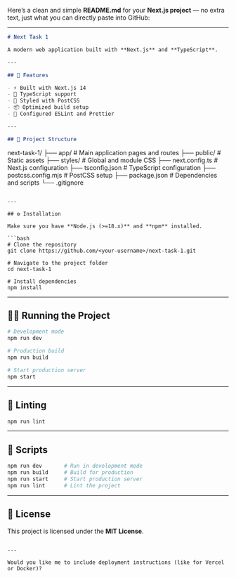 Here’s a clean and simple **README.md** for your **Next.js project** — no extra text, just what you can directly paste into GitHub:

---

```markdown
# Next Task 1

A modern web application built with **Next.js** and **TypeScript**.

---

## 🚀 Features

- ⚡ Built with Next.js 14
- 📘 TypeScript support
- 🎨 Styled with PostCSS
- 📦 Optimized build setup
- 🔧 Configured ESLint and Prettier

---

## 📂 Project Structure

```

next-task-1/
├── app/                  # Main application pages and routes
├── public/               # Static assets
├── styles/               # Global and module CSS
├── next.config.ts        # Next.js configuration
├── tsconfig.json         # TypeScript configuration
├── postcss.config.mjs    # PostCSS setup
├── package.json          # Dependencies and scripts
└── .gitignore

````

---

## ⚙️ Installation

Make sure you have **Node.js (>=18.x)** and **npm** installed.

```bash
# Clone the repository
git clone https://github.com/<your-username>/next-task-1.git

# Navigate to the project folder
cd next-task-1

# Install dependencies
npm install
````

---

## 🧑‍💻 Running the Project

```bash
# Development mode
npm run dev

# Production build
npm run build

# Start production server
npm start
```

---

## 🧪 Linting

```bash
npm run lint
```

---

## 🧰 Scripts

```bash
npm run dev       # Run in development mode
npm run build     # Build for production
npm run start     # Start production server
npm run lint      # Lint the project
```

---

## 📄 License

This project is licensed under the **MIT License**.

```

---

Would you like me to include deployment instructions (like for Vercel or Docker)?
```
